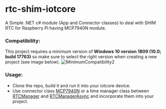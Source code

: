 # rtc-shim-iotcore
A Simple .NET c# module (App and Connector classes) to deal with SHIM RTC for Raspberry Pi having MCP7940N module.
### Compatibility:
This project requires a minimum version of **Windows 10 version 1809 (10.0; build 17763)** so make sure to select the right version when creating a new project (see image below).
  ![MinimumCompatibility2](https://user-images.githubusercontent.com/27868408/58882354-5fd17380-86dc-11e9-8bd4-0918de673ac0.png)
### Usage:
- Clone the repo, build it and run it into your iotcore device.
- Use connector class [MCP7940N](MCP7940N.cs) or a time manager class between [RTCManager](RTCManager.cs) and [RTCManagerAsync](RTCManagerAsync.cs) and incorporate them into your project.
